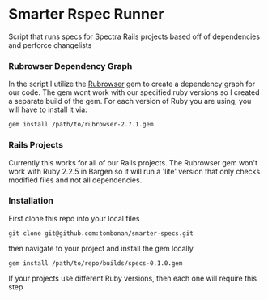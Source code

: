 # Smarter Rspec Runner
Script that runs specs for Spectra Rails projects based off of dependencies and perforce changelists

### Rubrowser Dependency Graph
In the script I utilize the [Rubrowser](https://github.com/emad-elsaid/rubrowser) gem to create a dependency graph for our code. The gem wont work with our specified
ruby versions so I created a separate build of the gem. For each version of Ruby you are using, you will have to install it via:

```
gem install /path/to/rubrowser-2.7.1.gem
```

### Rails Projects
Currently this works for all of our Rails projects. The Rubrowser gem won't work with Ruby 2.2.5 in Bargen so it will run a 'lite' version that only checks
modified files and not all dependencies.

### Installation
First clone this repo into your local files
```
git clone git@github.com:tombonan/smarter-specs.git
```
then navigate to your project and install the gem locally
```
gem install /path/to/repo/builds/specs-0.1.0.gem
```

If your projects use different Ruby versions, then each one will require this step

